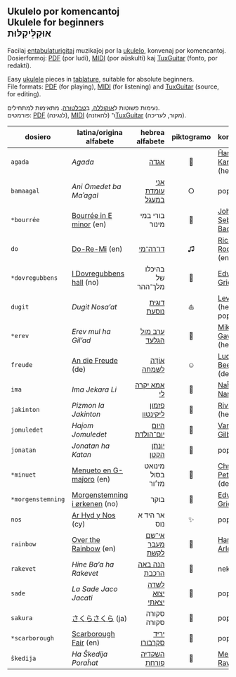 ## Ukulelo por komencantoj<br />Ukulele for beginners<br />אוּקַלֵּיקַלּוּת

Facilaj [entabulaturigitaj](https://eo.wikipedia.org/wiki/Tabulaturo) muzikaĵoj por la [ukulelo](https://eo.wikipedia.org/wiki/Ukulelo), konvenaj por komencantoj.  
Dosierformoj: [PDF](https://eo.wikipedia.org/wiki/Portebla_dokumentformo) (por ludi), [MIDI](https://eo.wikipedia.org/wiki/MIDI) (por aŭskulti) kaj [TuxGuitar](https://en.wikipedia.org/wiki/TuxGuitar) (fonto, por redakti).

Easy [ukulele](https://en.wikipedia.org/wiki/Ukulele) pieces in [tablature](https://en.wikipedia.org/wiki/Tablature), suitable for absolute beginners.  
File formats: [PDF](https://en.wikipedia.org/wiki/Portable_Document_Format) (for playing), [MIDI](https://en.wikipedia.org/wiki/Musical_Instrument_Digital_Interface) (for listening) and [TuxGuitar](https://en.wikipedia.org/wiki/TuxGuitar) (source, for editing).

נעימות פשוטות ל[אוקוללה](https://he.wikipedia.org/wiki/%D7%99%D7%95%D7%A7%D7%95%D7%9C%D7%99%D7%9C%D7%99), ב[טבלטורה](https://he.wikipedia.org/wiki/%D7%98%D7%91%D7%9C%D7%98%D7%95%D7%A8%D7%94_%D7%9C%D7%9B%D7%9C%D7%99%D7%9D_%D7%A9%D7%95%D7%A0%D7%99%D7%9D). מתאימות למתחילים.  
פורמטים: [PDF](https://he.wikipedia.org/wiki/Portable_Document_Format) (לנגינה), [MIDI](https://he.wikipedia.org/wiki/MIDI) (להאזנה) ו־[TuxGuitar](https://en.wikipedia.org/wiki/TuxGuitar) (מקור, לעריכה).



dosiero          | latina/origina alfabete            | hebrea alfabete      | piktogramo | komposisto
----------       | ----------------------             | -------------------: | :--------: | --------------------
`agada`          | *Agada*                            | [אגדה][c]            | 🌴          | [Ĥanina Karĉevski][d] (he)
`bamaagal`       | *Ani Omedet ba Maʾagal*            | [אני עומדת במעגל][C] | ○          | popola
`*bourrée`       | [Bourrée in E minor][t] (en)       | בורי במי מינור       | 💃          | [Johann Sebastian Bach][A] (de)
`do`             | [Do-Re-Mi][ĥ] (en)                 | [דו־רה־מי][i]        | ♫          | [Richard Rodgers][j] (en)
`*dovregubbens`  | [I Dovregubbens hall][ŝ] (no)      | בהיכלו של מלך־ההר    | 👑          | [Edvard Grieg][s] (no)
`dugit`          | *Dugit Nosa’at*                    | [דוגית נוסעת][5]     | ⛵          | [Lev Ŝvarc][h] (he) / popola
`*erev`          | *Erev mul ha Gil’ad*               | [ערב מול הגלעד][l]   | 🐑          | [Miki Gavrielov][m] (he)
`freude`         | [An die Freude][3] (de)            | [אוֹדָה לשמחה][6]      | ☺          | [Ludwig van Beethoven][8] (de)
`ima`            | *Ima Jekara Li*                    | [אמא יקרה לי][ĵ]     | 👭          | [Naĥum Nardi][k] (he)
`jakinton`       | *Pizmon la Jakinton*               | [פזמון ליקינטון][e]  | 🌛          | [Rivka Gvili][f] (he)
`jomuledet`      | *Hajom Jomuledet*                  | [היום יום־הולדת][g]  | 🎈          | [Varda Gilboa][ĝ] (he)
`jonatan`        | *Jonatan ha Katan*                 | [יונתן הקטן][4]      | 🌳          | popola
`*minuet`        | [Menueto en G-maĵoro][p] (en)      | מינואט בסול מז׳ור    | 💃          | [Christian Petzold][q] (de)
`*morgenstemning`| [Morgenstemning i ørkenen][r] (no) | בוקר                 | 🌅          | [Edvard Grieg][s] (no)
`nos`            | [Ar Hyd y Nos][D] (cy)             | אר היד א נוס         | ✨          | popola
`rainbow`        | [Over the Rainbow][2] (en)         | [אי־שם מעבר לקשת][7] | 🌈          | [Harold Arlen][1] (en)
`rakevet`        | *Hine Ba’a ha Rakevet*             | [הנה באה הרכבת][9]   | 🚂          | nekonata
`sade`           | *La Sade Jaco Jacati*              | [לשדה יצוא יצאתי][ĉ] | 🐎          | popola
`sakura`         | [さくらさくら][B] (ja)             | סקורה סקורה          | 🌸          | popola
`*scarborough`   | [Scarborough Fair][n] (en)         | [יריד סקרבורו][o]    | 🌿          | popola
`ŝkedija`        | *Ha Ŝkedija Poraĥat*               | [השקדיה פורחת][a]    | 🌸          | [Menaŝe Ravina][b] (he)

[1]: https://en.wikipedia.org/wiki/Harold_Arlen
[2]: https://en.wikipedia.org/wiki/Over_the_Rainbow
[3]: https://de.wikipedia.org/wiki/An_die_Freude
[4]: http://www.zemereshet.co.il/song.asp?id=2605
[5]: http://www.zemereshet.co.il/song.asp?id=1595
[6]: https://he.wikipedia.org/wiki/%D7%94%D7%90%D7%95%D7%93%D7%94_%D7%9C%D7%A9%D7%9E%D7%97%D7%94
[7]: https://he.wikipedia.org/wiki/Over_the_Rainbow
[8]: https://de.wikipedia.org/wiki/Ludwig_van_Beethoven
[9]: http://www.zemereshet.co.il/song.asp?id=1703
[a]: http://www.zemereshet.co.il/song.asp?id=244
[b]: https://he.wikipedia.org/wiki/%D7%9E%D7%A0%D7%A9%D7%94_%D7%A8%D7%91%D7%99%D7%A0%D7%90
[c]: http://www.zemereshet.co.il/song.asp?id=1
[ĉ]: http://www.zemereshet.co.il/song.asp?id=1770
[d]: https://he.wikipedia.org/wiki/%D7%97%D7%A0%D7%99%D7%A0%D7%90_%D7%A7%D7%A8%D7%A6%27%D7%91%D7%A1%D7%A7%D7%99
[e]: https://he.wikipedia.org/wiki/%D7%A8%D7%91%D7%A7%D7%94_%D7%92%D7%95%D7%99%D7%9C%D7%99
[f]: http://www.zemereshet.co.il/song.asp?id=555
[g]: http://www.zemereshet.co.il/song.asp?id=4501
[ĝ]: http://www.zemereshet.co.il/artist.asp?id=2780
[h]: http://www.zemereshet.co.il/artist.asp?id=1086
[ĥ]: https://en.wikipedia.org/wiki/Do-Re-Mi
[i]: https://he.wikipedia.org/wiki/%D7%93%D7%95-%D7%A8%D7%94-%D7%9E%D7%99_(%D7%A9%D7%99%D7%A8)
[j]: https://en.wikipedia.org/wiki/Richard_Rodgers
[ĵ]: http://www.zemereshet.co.il/song.asp?id=920
[k]: https://he.wikipedia.org/wiki/%D7%A0%D7%97%D7%95%D7%9D_%D7%A0%D7%A8%D7%93%D7%99
[l]: https://he.wikipedia.org/wiki/%D7%A2%D7%A8%D7%91_%D7%9E%D7%95%D7%9C_%D7%94%D7%92%D7%9C%D7%A2%D7%93
[m]: https://he.wikipedia.org/wiki/%D7%9E%D7%99%D7%A7%D7%99_%D7%92%D7%91%D7%A8%D7%99%D7%90%D7%9C%D7%95%D7%91
[n]: https://en.wikipedia.org/wiki/Scarborough_Fair_(ballad)
[o]: https://he.wikipedia.org/wiki/%D7%99%D7%A8%D7%99%D7%93_%D7%A1%D7%A7%D7%A8%D7%91%D7%95%D7%A8%D7%95_(%D7%91%D7%9C%D7%93%D7%94)
[p]: https://en.wikipedia.org/wiki/Minuet_in_G_major
[q]: https://en.wikipedia.org/wiki/Christian_Petzold_(composer)
[r]: https://no.wikipedia.org/wiki/Morgenstemning_i_%C3%B8rkenen
[s]: https://no.wikipedia.org/wiki/Edvard_Grieg
[ŝ]: https://no.wikipedia.org/wiki/I_Dovregubbens_hall
[t]: https://en.wikipedia.org/wiki/Bourr%C3%A9e_in_E_minor
[!]: https://de.wikipedia.org/wiki/Johann_Sebastian_Bach
[@]: https://ja.wikipedia.org/wiki/%E3%81%95%E3%81%8F%E3%82%89%E3%81%95%E3%81%8F%E3%82%89
[#]: http://www.zemereshet.co.il/song.asp?id=976
[$]: https://cy.wikipedia.org/wiki/Ar_Hyd_y_Nos
